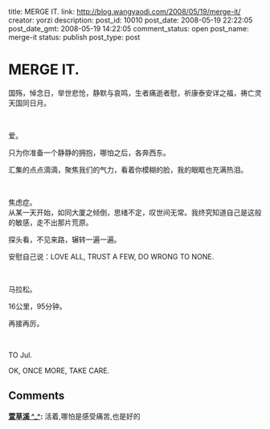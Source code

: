 title: MERGE IT.
link: http://blog.wangyaodi.com/2008/05/19/merge-it/
creator: yorzi
description: 
post_id: 10010
post_date: 2008-05-19 22:22:05
post_date_gmt: 2008-05-19 14:22:05
comment_status: open
post_name: merge-it
status: publish
post_type: post

# MERGE IT.

国殇，悼念日，举世悲怆，静默与哀鸣，生者痛逝者慰，祈康泰安详之福，祷亡灵天国同日月。

 

爱。

只为你准备一个静静的拥抱，哪怕之后，各奔西东。

汇集的点点滴滴，聚焦我们的气力，看着你模糊的脸，我的眼眶也充满热泪。

 

焦虑症。  
从某一天开始，如同大厦之倾倒，思绪不定，叹世间无常。我终究知道自己是这般的敏感，走不出那片荒原。

探头看，不见来路，辗转一遍一遍。

安慰自己说：LOVE ALL, TRUST A FEW, DO WRONG TO NONE.

 

马拉松。

16公里，95分钟。

再接再厉。

 

TO Jul.

OK, ONCE MORE, TAKE CARE.

## Comments

**[萱草溪 ^_^](#28 "2008-05-22 22:32:20"):** 活着,哪怕是感受痛苦,也是好的

